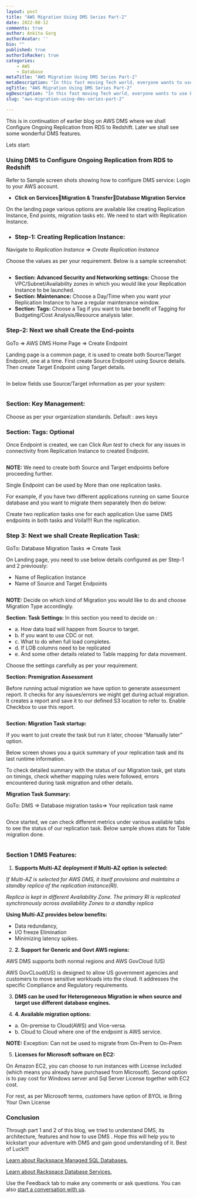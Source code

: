 ```yaml
---
layout: post
title: "AWS Migration Using DMS Series Part-2"
date: 2022-08-12
comments: true
author: Ankita Garg
authorAvatar: ''
bio: ""
published: true
authorIsRacker: true
categories:
    - AWS
    - Database
metaTitle: "AWS Migration Using DMS Series Part-2"
metaDescription: "In this fast moving Tech world, everyone wants to use best technology with max performance and minimum cost. AWS Cloud was introduced with the same notion."
ogTitle: "AWS Migration Using DMS Series Part-2"
ogDescription: "In this fast moving Tech world, everyone wants to use best technology with max performance and minimum cost. AWS Cloud was introduced with the same notion."
slug: "aws-migration-using-dms-series-part-2"

---
```


This is in continuation of earlier blog on AWS DMS where we shall Configure Ongoing Replication from RDS to Redshift.
Later we shall see some wonderful DMS features.

Lets start:
 
<!--more-->

### Using DMS to Configure Ongoing Replication from RDS to Redshift

Refer to Sample screen shots showing how to configure DMS service:
Login to your AWS account. 
- **Click on ServicesMigration & TransferDatabase Migration Service**

On the landing page various options are available like creating Replication Instance, End points, migration tasks etc. We need to start with Replication Instance.

- ### Step-1: Creating Replication Instance:
Navigate to *Replication Instance* => *Create Replication Instance*

Choose the values as per your requirement. Below is a sample screenshot:

<img src=Picture1.png title="" alt="">

- **Section: Advanced Security and Networking settings:**
Choose the VPC/Subnet/Availability zones in which you would like your Replication Instance to be launched.
- **Section: Maintenance:** 
Choose a Day/Time when you want your Replication Instance to have a regular maintenance window.
- **Section: Tags:**
Choose a Tag if you want to take benefit of Tagging for Budgeting/Cost Analysis/Resource analysis later.


### Step-2: Next we shall Create the End-points

GoTo => AWS DMS Home Page => Create Endpoint

Landing page is a common page, it is used to create both Source/Target Endpoint, one at a time.
First create Source Endpoint using Source details. Then create Target Endpoint using Target details.

<img src=Picture2.png title="" alt="">

In below fields use Source/Target information as per your system:

<img src=Picture3.png title="" alt="">

### Section: Key Management: 

Choose as per your organization standards. Default : aws keys

### Section: Tags: Optional

Once Endpoint is created, we can Click *Run test* to check for any issues in connectivity from Replication Instance to created Endpoint.

<img src=Picture4.png title="" alt="">

**NOTE:** We need to create both Source and Target endpoints before proceeding further.

Single Endpoint can be used by More than one replication tasks. 

For example, if you have two different applications running on same Source database and you want to migrate them separately then do below:

Create two replication tasks one for each application
Use same DMS endpoints in both tasks and Voila!!!! Run the replication.


### Step 3: Next we shall Create Replication Task:

GoTo: Database Migration Tasks => Create Task 

On Landing page, you need to use below details configured as per Step-1 and 2 previously:
- Name of Replication Instance
- Name of Source and Target Endpoints

<img src=Picture5.png title="" alt="">

**NOTE:** Decide on which kind of Migration you would like to do and choose Migration Type accordingly.

**Section: Task Settings:**
In this section you need to decide on :
- a.	How data load will happen from Source to target.
- b.	If you want to use CDC or not.
- c.	What to do when full load completes.
- d.	If LOB columns need to be replicated
- e.	And some other details related to Table mapping for data movement.

Choose the settings carefully as per your requirement.

**Section: Premigration Assessment**

Before running actual migration we have option to generate assessment report. It checks for any issues/errors we might get during actual migration. It creates a report and save it to our defined S3 location to refer to. Enable Checkbox to use this report.

<img src=Picture6.png title="" alt="">

**Section: Migration Task startup:**

If you want to just create the task but run it later, choose “Manually later” option.

Below screen shows you a quick summary of your replication task and its last runtime information.
<img src=Picture7.png title="" alt="">

To check detailed summary with the status of our Migration task, get stats on timings, check whether mapping rules were followed, errors encountered during task migration and other details.

**Migration Task Summary:**

GoTo: DMS => Database migration tasks=> Your replication task name

<img src=Picture8.png title="" alt="">

Once started, we can check different metrics under various available tabs to see the status of our replication task. Below sample shows stats for Table migration done.

<img src=Picture9.png title="" alt="">

### Section 1 DMS Features:

1. **Supports Multi-AZ deployment if Multi-AZ option is selected:**

 
*If Multi-AZ is selected for AWS DMS, it itself provisions and maintains a standby replica of the  replication instance(RI).*

*Replica is kept in different Availability Zone. The primary RI is replicated synchronously across availability Zones to a standby replica*

**Using Multi-AZ provides below benefits:**

- Data redundancy, 
- I/O freeze Elimination
- Minimizing latency spikes.

2. **2.	Support for Generic and Govt AWS regions:**

AWS DMS supports both normal regions and AWS GovCloud (US) 

AWS GovCLoud(US) is designed to allow US government agencies and customers to move sensitive workloads into the cloud. It addresses the specific Compliance and Regulatory requirements. 

3. **DMS can be used for Heterogeneous Migration ie when source and target use different database engines.**

4. **4.	Available migration options:**

- a. On-premise to Cloud(AWS) and Vice-versa.
- b. Cloud to Cloud where one of the endpoint is AWS service.

**NOTE:** Exception: Can not be used to migrate from On-Prem to On-Prem

5. **Licenses for Microsoft software on EC2:**

On Amazon EC2, you can choose to run instances with License included (which means you already have  purchased from Microsoft). Second option is to pay cost for Windows server and Sql Server License together with EC2 cost.

For rest, as per Microsoft terms, customers have option of BYOL ie Bring Your Own License

### Conclusion

Through part 1 and 2 of this blog, we tried to understand DMS, its architecture, features and how to use DMS .
Hope this will help you to kickstart your adventure with DMS and gain good understanding of it.
Best of Luck!!!


<a class="cta purple" id="cta" href="https://www.rackspace.com/data/managed-sql">Learn about Rackspace Managed SQL Databases.</a>

<a class="cta purple" id="cta" href="https://www.rackspace.com/data/databases"> Learn about Rackspace Database Services.</a>

Use the Feedback tab to make any comments or ask questions. You can also
[start a conversation with us](https://www.rackspace.com/contact).